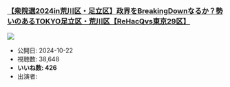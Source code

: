 ### [【衆院選2024in荒川区・足立区】政界をBreakingDownなるか？勢いのあるTOKYO足立区・荒川区【ReHacQvs東京29区】](https://www.youtube.com/watch?v=0JDtslllsn4)
[![](https://img.youtube.com/vi/0JDtslllsn4/sddefault.jpg)](https://www.youtube.com/watch?v=0JDtslllsn4)
-   公開日: 2024-10-22
-   視聴数: 38,648
-   **いいね数: 426**
-   出演者: 
